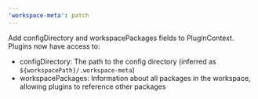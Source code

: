 ```yaml
---
'workspace-meta': patch
---
```


Add configDirectory and workspacePackages fields to PluginContext. Plugins now have access to:

- configDirectory: The path to the config directory (inferred as `${workspacePath}/.workspace-meta`)
- workspacePackages: Information about all packages in the workspace, allowing plugins to reference other packages
